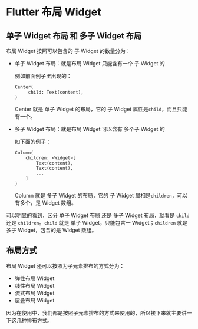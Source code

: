 # Flutter 布局 Widget

## 单子 Widget 布局 和 多子 Widget 布局

布局 Widget 按照可以包含的 子 Widget 的数量分为：

- 单子 Widget 布局：就是布局 Widget 只能含有一个 子 Widget 的

  例如前面例子里出现的：

  ```
  Center(
       child: Text(content),
  )
  ```

  Center 就是 单子 Widget 的布局，它的 子 Widget 属性是`child`，而且只能有一个。

- 多子 Widget 布局：就是布局 Widget 可以含有 多个子 Widget 的

  如下面的例子：

  ```
  Column(
      children: <Widget>[
          Text(content),
          Text(content),
          ...
      ]
  )
  ```

  Column 就是 多子 Widget 的布局，它的 子 Widget 属相是`children`，可以有多个，是 Widget 数组。

可以明显的看到，区分 单子 Widget 布局 还是 多子 Widget 布局，就看是 `child` 还是 `children`。`child` 就是 单子 Widget，只能包含一 Widget；`children` 就是 多子 Widget，包含的是 Widget 数组。

## 布局方式

布局 Widget 还可以按照为子元素排布的方式分为：

- 弹性布局 Widget
- 线性布局 Widget
- 流式布局 Widget
- 层叠布局 Widget

因为在使用中，我们都是按照子元素排布的方式来使用的，所以接下来就主要讲一下这几种排布方式。
